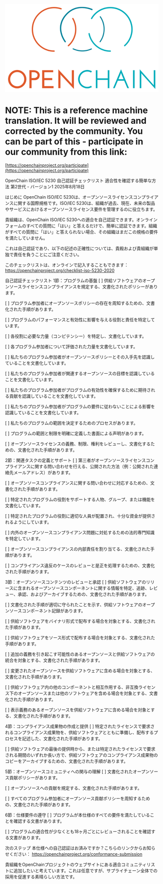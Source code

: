 ![](./media/image1.png "OpenChain logo")

# NOTE: This is a reference machine translation. It will be reviewed and corrected by the community. You can be part of this - participate in our community from this link:
[https://openchainproject.org/participate](https://openchainproject.org/participate)

OpenChain ISO/IEC 5230 自己認証チェックリスト
適合性を確認する簡単な方法
第2世代 - バージョン1
2025年8月18日

はじめに
OpenChain ISO/IEC 5230は、オープンソースライセンスコンプライアンスに関する国際規格です。ISO/IEC 5230は、組織が過去、現在、未来の製品やサービスにおけるオープンソースライセンス要件を管理するのに役立ちます。

貴組織は、OpenChain ISO/IEC 5230への適合を自己認証できます。オンラインフォームのすべての質問に「はい」と答えるだけで、簡単に認証できます。組織がすべての質問に「はい」と答えられない場合、その組織はまだこの規格の要件を満たしていません。

これは自己認証であり、以下の記述の正確性については、貴殿および貴組織が単独で責任を負うことにご注意ください。

このチェックリストは、オンラインで記入することもできます：
https://openchainproject.org/checklist-iso-5230-2020

自己認証チェックリスト
1節：プログラムの基盤
[ ] 供給ソフトウェアのオープンソースライセンスコンプライアンスを規定する、文書化されたポリシーがあります。

[ ] プログラム参加者にオープンソースポリシーの存在を周知するための、文書化された手順があります。

[ ] プログラムのパフォーマンスと有効性に影響を与える役割と責任を特定しています。

[ ] 各役割に必要な力量（コンピテンシー）を特定し、文書化しています。

[ ] 各プログラム参加者について評価された力量を文書化しています。

[ ] 私たちのプログラム参加者がオープンソースポリシーとその入手先を認識していることを文書化しています。

[ ] 私たちのプログラム参加者が関連するオープンソースの目標を認識していることを文書化しています。

[ ] 私たちのプログラム参加者がプログラムの有効性を確保するために期待される貢献を認識していることを文書化しています。

[ ] 私たちのプログラム参加者がプログラムの要件に従わないことによる影響を認識していることを文書化しています。

[ ] 私たちのプログラムの範囲を決定するためのプロセスがあります。

[ ] プログラムの範囲と制限を明確に定義した書面による声明があります。

[ ] オープンソースライセンスの義務、制限、権利をレビューし、文書化するための、文書化された手順があります。

2節：関連タスクの定義とサポート
[ ] 第三者がオープンソースライセンスコンプライアンスに関する問い合わせを行える、公開された方法（例：公開された連絡先メールアドレス）があります。

[ ] オープンソースコンプライアンスに関する問い合わせに対応するための、文書化された手順があります。

[ ] 特定されたプログラムの役割をサポートする人物、グループ、または機能を文書化しています。

[ ] 特定されたプログラムの役割に適切な人員が配置され、十分な資金が提供されるようにしています。

[ ] 内外のオープンソースコンプライアンス問題に対処するための法的専門知識を特定しています。

[ ] オープンソースコンプライアンスの内部責任を割り当てる、文書化された手順があります。

[ ] コンプライアンス違反のケースのレビューと是正を処理するための、文書化された手順があります。

3節：オープンソースコンテンツのレビューと承認
[ ] 供給ソフトウェアのリリースに含まれるオープンソースコンポーネントに関する情報を特定、追跡、レビュー、承認、およびアーカイブするための、文書化された手順があります。

[ ] 文書化された手順が適切に守られたことを示す、供給ソフトウェアのオープンソースコンポーネント記録があります。

[ ] 供給ソフトウェアをバイナリ形式で配布する場合を対象とする、文書化された手順があります。

[ ] 供給ソフトウェアをソース形式で配布する場合を対象とする、文書化された手順があります。

[ ] 追加の義務を引き起こす可能性のあるオープンソースと供給ソフトウェアの統合を対象とする、文書化された手順があります。

[ ] 変更されたオープンソースを供給ソフトウェアに含める場合を対象とする、文書化された手順があります。

[ ] 供給ソフトウェア内の他のコンポーネントと相互作用する、非互換ライセンス下のオープンソースまたは他のソフトウェアを含める場合を対象とする、文書化された手順があります。

[ ] 表示義務のあるオープンソースを供給ソフトウェアに含める場合を対象とする、文書化された手順があります。

4節：コンプライアンス成果物の作成と提供
[ ] 特定されたライセンスで要求されるコンプライアンス成果物を、供給ソフトウェアとともに準備し、配布するプロセスを記述した、文書化された手順があります。

[ ] 供給ソフトウェアの最後の提供時から、または特定されたライセンスで要求される期間のいずれか長い方で、供給ソフトウェアのコンプライアンス成果物のコピーをアーカイブするための、文書化された手順があります。

5節：オープンソースコミュニティへの関与の理解
[ ] 文書化されたオープンソース貢献ポリシーがあります。

[ ] オープンソースへの貢献を規定する、文書化された手順があります。

[ ] すべてのプログラム参加者にオープンソース貢献ポリシーを周知するための、文書化された手順があります。

6節：仕様要件の遵守
[ ] プログラムが本仕様のすべての要件を満たしていることを確認する文書があります。

[ ] プログラムの適合性が少なくとも18ヶ月ごとにレビューされることを確認する文書があります。

次のステップ
本仕様への自己認証はお済みですか？こちらのリンクからお知らせください：
https://openchainproject.org/conformance-submission

貴組織をOpenChainプロジェクトのウェブサイトにある適合コミュニティリストに追加したいと考えています。これは任意ですが、サプライチェーン全体での採用を促進する素晴らしい方法です。